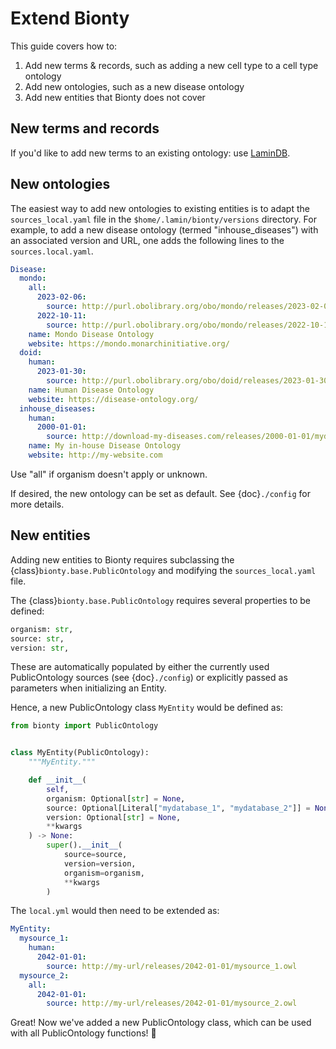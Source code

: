 # Extend Bionty

This guide covers how to:

1. Add new terms & records, such as adding a new cell type to a cell type ontology
2. Add new ontologies, such as a new disease ontology
3. Add new entities that Bionty does not cover

## New terms and records

If you'd like to add new terms to an existing ontology: use [LaminDB](https://lamin.ai/docs).

## New ontologies

The easiest way to add new ontologies to existing entities is to adapt the `sources_local.yaml` file in the `$home/.lamin/bionty/versions` directory.
For example, to add a new disease ontology (termed "inhouse_diseases") with an associated version and URL, one adds the following lines to the `sources.local.yaml`.

```yaml
Disease:
  mondo:
    all:
      2023-02-06:
        source: http://purl.obolibrary.org/obo/mondo/releases/2023-02-06/mondo.owl
      2022-10-11:
        source: http://purl.obolibrary.org/obo/mondo/releases/2022-10-11/mondo.owl
    name: Mondo Disease Ontology
    website: https://mondo.monarchinitiative.org/
  doid:
    human:
      2023-01-30:
        source: http://purl.obolibrary.org/obo/doid/releases/2023-01-30/doid.obo
    name: Human Disease Ontology
    website: https://disease-ontology.org/
  inhouse_diseases:
    human:
      2000-01-01:
        source: http://download-my-diseases.com/releases/2000-01-01/mydiseases.owl
    name: My in-house Disease Ontology
    website: http://my-website.com
```

Use "all" if organism doesn't apply or unknown.

If desired, the new ontology can be set as default. See {doc}`./config` for more details.

## New entities

Adding new entities to Bionty requires subclassing the {class}`bionty.base.PublicOntology` and modifying the `sources_local.yaml` file.

The {class}`bionty.base.PublicOntology` requires several properties to be defined:

```python
organism: str,
source: str,
version: str,
```

These are automatically populated by either the currently used PublicOntology sources (see {doc}`./config`) or explicitly passed as parameters when initializing an Entity.

Hence, a new PublicOntology class `MyEntity` would be defined as:

```python
from bionty import PublicOntology


class MyEntity(PublicOntology):
    """MyEntity."""

    def __init__(
        self,
        organism: Optional[str] = None,
        source: Optional[Literal["mydatabase_1", "mydatabase_2"]] = None,
        version: Optional[str] = None,
        **kwargs
    ) -> None:
        super().__init__(
            source=source,
            version=version,
            organism=organism,
            **kwargs
        )
```

The `local.yml` would then need to be extended as:

```yaml
MyEntity:
  mysource_1:
    human:
      2042-01-01:
        source: http://my-url/releases/2042-01-01/mysource_1.owl
  mysource_2:
    all:
      2042-01-01:
        source: http://my-url/releases/2042-01-01/mysource_2.owl
```

Great! Now we've added a new PublicOntology class, which can be used with all PublicOntology functions! 🎉
